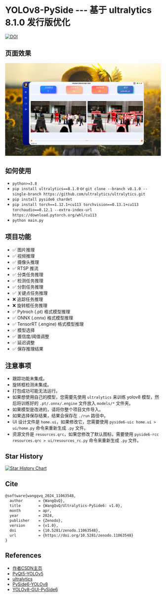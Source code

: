 # YOLOv8-PySide --- 基于 ultralytics 8.1.0 发行版优化
[![DOI](https://zenodo.org/badge/DOI/10.5281/zenodo.11063548.svg)](https://doi.org/10.5281/zenodo.11063548)
## 页面效果

![main](assets/main-page.png)

## 如何使用
- `python>=3.8`
- `pip install ultralytics==8.1.0` or `git clone --branch v8.1.0 --single-branch https://github.com/ultralytics/ultralytics.git`
- `pip install pyside6 chardet`
- `pip install torch==1.12.1+cu113 torchvision==0.13.1+cu113 torchaudio==0.12.1 --extra-index-url https://download.pytorch.org/whl/cu113`
- `python main.py`


## 项目功能
- ✅ 图片推理
- ✅ 视频推理
- ✅ 摄像头推理
- ✅ RTSP 推流
- ✅ 分类任务推理
- ✅ 检测任务推理
- ✅ 分割任务推理
- ✅ 关键点任务推理
- ❌ 追踪任务推理
- ❌ 旋转框任务推理
- ✅ Pytroch (.pt) 格式模型推理
- ✅ ONNX (.onnx) 格式模型推理
- ✅ TensorRT (.engine) 格式模型推理
- ✅ 模型选择
- ✅ 置信度/阈值调整
- ✅ 延迟调整
- ✅ 保存推理结果

## 注意事项
- 跟踪功能未集成。
- 旋转框检测未集成。
- 打包成功可能无法运行。
- 如果想使用自己的模型，您需要先使用 `ultralytics` 来训练 yolov8 模型，然后将训练好的 `.pt/.onnx/.engine` 文件放入 `models/*` 文件夹。
- 如果模型是改进的，请将你整个项目文件导入。
- 如果选择保存结果，结果会保存在 `./run` 路径中。
- UI 设计文件是 `home.ui`，如果修改它，您需要使用 `pyside6-uic home.ui > ui/home.py` 命令来重新生成 `.py` 文件。
- 资源文件是 `resources.qrc`，如果您修改了默认图标，需要使用 `pyside6-rcc resources.qrc > ui/resources_rc.py` 命令来重新生成 `.py` 文件。

## Star History

[![Star History Chart](https://api.star-history.com/svg?repos=WangQvQ/Ultralytics-PySide6&type=Timeline)](https://star-history.com/#WangQvQ/Ultralytics-PySide6&Timeline)

## Cite
```
@software{wangqvq_2024_11063548,
  author       = {WangQvQ},
  title        = {WangQvQ/Ultralytics-PySide6: v1.0},
  month        = apr,
  year         = 2024,
  publisher    = {Zenodo},
  version      = {v1.0},
  doi          = {10.5281/zenodo.11063548},
  url          = {https://doi.org/10.5281/zenodo.11063548}
}
```

## References

- [作者CSDN主页](https://yolov5.blog.csdn.net)
- [PyQt5-YOLOv5](https://github.com/Javacr/PyQt5-YOLOv5)
- [ultralytics](https://github.com/ultralytics/ultralytics)
- [PySide6-YOLOv8](https://github.com/Jai-wei/YOLOv8-PySide6-GUI/tree/main)
- [YOLOv8-GUI-PySide6](https://github.com/SuPoTing/YOLOv8-GUI-PySide6)
